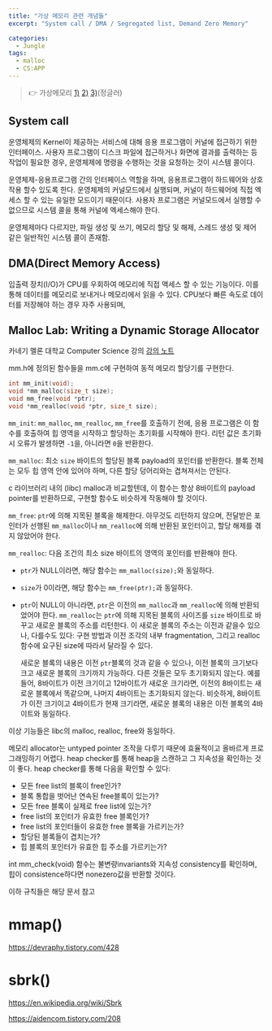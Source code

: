 ```yaml
---
title: "가상 메모리 관련 개념들"
excerpt: "System call / DMA / Segregated list, Demand Zero Memory"

categories:
  - Jungle
tags:
  - malloc
  - CS:APP
---
```


> 👉 가상메모리 [1)](https://hyeyoo.com/152) [2)](https://dapsu-startup.tistory.com/entry/Malloc-Lab-%EB%8F%99%EC%A0%81-%EB%A9%94%EB%AA%A8%EB%A6%AC-%ED%95%A0%EB%8B%B91-%EA%B0%9C%EB%85%90-%EC%A0%95%EB%A6%AC) [3)](https://beeehappy.tistory.com/52)(정글러)

## System call

운영체제의 Kernel이 제공하는 서비스에 대해 응용 프로그램이 커널에 접근하기 위한 인터페이스. 사용자 프로그램이 디스크 파일에 접근하거나 화면에 결과를 출력하는 등 작업이 필요한 경우, 운영체제에 명령을 수행하는 것을 요청하는 것이 시스템 콜이다.

운영체제-응용프로그램 간의 인터페이스 역할을 하며, 응용프로그램이 하드웨어와 상호작용 할수 있도록 한다. 운영체제의 커널모드에서 실행되며, 커널이 하드웨어에 직접 엑세스 할 수 있는 유일한 모드이기 때문이다. 사용자 프로그램은 커널모드에서 실행할 수 없으므로 시스템 콜을 통해 커널에 엑세스해야 한다.

운영체제마다 다르지만, 파일 생성 및 쓰기, 메모리 할당 및 해제, 스레드 생성 및 제어 같은 일반적인 시스템 콜이 존재함. 

## DMA(Direct Memory Access)

입출력 장치(I/O)가 CPU를 우회하여 메모리에 직접 액세스 할 수 있는 기능이다. 이를 통해 데이터를 메모리로 보내거나 메모리에서 읽을 수 있다. CPU보다 빠른 속도로 데이터를 저장해야 하는 경우 자주 사용되며,  

## Malloc Lab: Writing a Dynamic Storage Allocator

카네기 멜론 대학교 Computer Science 강의 [강의 노트](https://drive.google.com/file/d/1gjnMEJ-y_b7PgqTAq-efAWA-y1djKzy6/view?usp=sharing)

mm.h에 정의된 함수들을 mm.c에 구현하여 동적 메모리 할당기를 구현한다.

```c
int mm_init(void);
void *mm_malloc(size_t size);
void mm_free(void *ptr);
void *mm_realloc(void *ptr, size_t size);
```

`mm_init`: `mm_malloc`, `mm_realloc`, `mm_free`를 호출하기 전에, 응용 프로그램은 이 함수를 호출하여 힙 영역을 시작하고 할당하는 초기화를 시작해야 한다. 리턴 값은 초기화시 오류가 발생하면 `-1`을, 아니라면 `0`을 반환한다.

`mm_malloc`: 최소 `size` 바이트의 할당된 블록 payload의 포인터를 반환한다. 블록 전체는 모두 힙 영역 안에 있어야 하며, 다른 할당 덩어리와는 겹쳐져서는 안된다.

c 라이브러리 내의 (libc) malloc과 비교할텐데, 이 함수는 항상 8바이트의 payload pointer를 반환하므로, 구현할 함수도 비슷하게 작동해야 할 것이다.

`mm_free`: `ptr`에 의해 지목된 블록을 해제한다. 아무것도 리턴하지 않으며, 전달받은 포인터가 선행된 `mm_malloc`이나 `mm_realloc`에 의해 반환된 포인터이고, 할당 해제를 겪지 않았어야 한다.

`mm_realloc`: 다음 조건의 최소 size 바이트의 영역의 포인터를 반환해야 한다.

- `ptr`가 NULL이라면, 해당 함수는 `mm_malloc(size);`와 동일하다.
- `size`가 0이라면, 해당 함수는 `mm_free(ptr);`과 동일하다.
- `ptr`이 NULL이 아니라면, `ptr`은 이전의 `mm_malloc`과 `mm_realloc`에 의해 반환되었어야 한다. `mm_realloc`는 `ptr`에 의해 지목된 블록의 사이즈를 `size` 바이트로 바꾸고 새로운 블록의 주소를 리턴한다. 이 새로운 블록의 주소는 이전과 같을수 있으나, 다를수도 있다: 구현 방법과 이전 조각의 내부 fragmentation, 그리고 realloc 함수에 요구된 size에 따라서 달라질 수 있다.
    
    새로운 블록의 내용은 이전 `ptr`블록의 것과 같을 수 있으나, 이전 블록의 크기보다 크고 새로운 블록의 크기까지 가능하다. 다른 것들은 모두 초기화되지 않는다. 예를들어, 8바이트가 이전 크기이고 12바이트가 새로운 크기라면, 이전의 8바이트는 새로운 블록에서 똑같으며, 나머지 4바이트는 초기화되지 않는다. 비슷하게, 8바이트가 이전 크기이고 4바이트가 현재 크기라면, 새로운 블록의 내용은 이전 블록의 4바이트와 동일하다.
    

이상 기능들은 libc의 malloc, realloc, free와 동일하다.

메모리 allocator는 untyped pointer 조작을 다루기 때문에 효율적이고 올바르게 프로그래밍하기 어렵다. heap checker를 통해 heap을 스캔하고 그 지속성을 확인하는 것이 좋다. heap checker를 통해 다음을 확인할 수 있다:

- 모든 free list의 블록이 free인가?
- 블록 통합을 벗어난 연속된 free블록이 있는가?
- 모든 free 블록이 실제로 free list에 있는가?
- free list의 포인터가 유효한 free 블록인가?
- free list의 포인터들이 유효한 free 블록을 가르키는가?
- 할당된 블록들이 겹치는가?
- 힙 블록의 포인터가 유효한 힙 주소를 가르키는가?

int mm_check(void) 함수는 불변량invariants와 지속성 consistency를 확인하며, 힙이 consistence하다면 nonezero값을 반환할 것이다.

이하 규칙들은 해당 문서 참고

# mmap()

https://devraphy.tistory.com/428

# sbrk()

https://en.wikipedia.org/wiki/Sbrk

https://aidencom.tistory.com/208